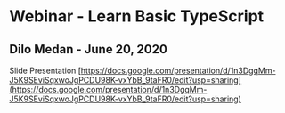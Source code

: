 # Webinar - Learn Basic TypeScript 
## Dilo Medan - June 20, 2020

Slide Presentation [https://docs.google.com/presentation/d/1n3DgqMm-J5K9SEviSqxwoJgPCDU98K-vxYbB_9taFR0/edit?usp=sharing](https://docs.google.com/presentation/d/1n3DgqMm-J5K9SEviSqxwoJgPCDU98K-vxYbB_9taFR0/edit?usp=sharing)

